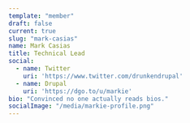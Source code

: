 ```yaml
---
template: "member"
draft: false
current: true
slug: "mark-casias"
name: Mark Casias
title: Technical Lead
social:
  - name: Twitter
    uri: 'https://www.twitter.com/drunkendrupal'
  - name: Drupal
    uri: 'https://dgo.to/u/markie'
bio: "Convinced no one actually reads bios."
socialImage: "/media/markie-profile.png"
---
```


